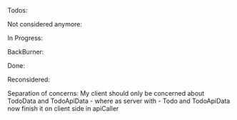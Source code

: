 Todos:

<!--
#: Add modal for server desync
might use a store
-->

<!--#: Maybe add visibility for child items removed for tab and display in a history -->

<!--#: Look at filtering once again -->

Not considered anymore:

<!--#: Add animations for add and remove -->
<!--#: Rewrite animations in css -->

In Progress:

BackBurner:

<!--
#: Maybe optimize search to not
run filter on items on both display and tabs - but we are using .some() so we might be good
-->
<!--#: Use Rem - gotta read more -->
<!--#: Rewrite stories -->
<!--#: Work on scalability more -->
<!--#: Export styles in some way -->

Done:

<!-- #: Add TodoHistory -->
<!--
#: Add gracefull error handling for validation fails
- use .then and if fails simply don't assign it - for add
- for delete simply remove the item from list only
- for update leave item the same
-->
<!--
    #: Fix bug when dragndropping singleline multiline
    Prolly need to send to a parent whether it is collapsed or not
    And maybe will have to update prisma model
-->
<!--#: Implement multiple TodoDisplays -->
<!--#: Add MoreDropdown to TodoScreen -->
<!--#: Add 3 dots menu for extra actions - take note, take out status showing out of the statusdropdown otherwise the position relative messes stuff -->
<!--#: TodoItem: Handle multiple lines -->
<!--#: Add to multiline TodoItem content a handle to add single line -->
<!--#: Make status change background on hover-->
<!--#: Add checks on the server for TodoConstr -->
<!--#: Add checking to api for TodoItemsData and TodoTabsData -->
<!--
    #: Fix dragging when using search
    Problem: svelte-dnd-action uses rendered items
-->

Reconsidered:

<!--#: Make server treat newline as one char, bind to innerHTML some let and then use $: to update the title with parsing -->

Separation of concerns: My client should only be concerned about TodoData and TodoApiData - where as server with - Todo
and TodoApiData
now finish it on client side in apiCaller
